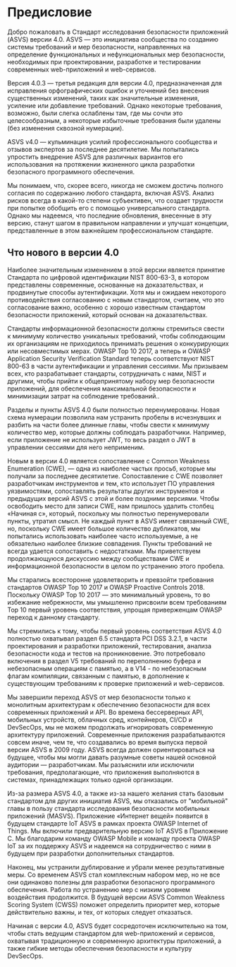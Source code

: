 # Предисловие

Добро пожаловать в Стандарт исследования безопасности приложений (ASVS) версии 4.0. ASVS — это инициатива сообщества по созданию системы требований и мер безопасности, направленных на определение функциональных и нефункциональных мер безопасности, необходимых при проектировании, разработке и тестировании современных web-приложений и web-сервисов.

Версия 4.0.3 — третья редакция для версии 4.0, предназначенная для исправления орфографических ошибок и уточнений без внесения существенных изменений, таких как значительные изменения, усиление или добавление требований. Однако некоторые требования, возможно, были слегка ослаблены там, где мы сочли это целесообразным, а некоторые избыточные требования были удалены (без изменения сквозной нумерации).

ASVS v4.0 — кульминация усилий профессионального сообщества и отзывов экспертов за последнее десятилетие. Мы попытались упростить внедрение ASVS для различных вариантов его использования на протяжении жизненного цикла разработки безопасного программного обеспечения.

Мы понимаем, что, скорее всего, никогда не сможем достичь полного согласия по содержанию любого стандарта, включая ASVS. Анализ рисков всегда в какой-то степени субъективен, что создает трудности при попытке обобщить его с помощью универсального стандарта. Однако мы надеемся, что последние обновления, внесенные в эту версию, станут шагом в правильном направлении и улучшат концепции, представленные в этом важнейшем профессиональном стандарте.

## Что нового в версии 4.0

Наиболее значительным изменением в этой версии является принятие Стандарта по цифровой идентификации NIST 800-63-3, в котором представлены современные, основанные на доказательствах, и продвинутые способы аутентификации. Хотя мы и ожидаем некоторого противодействия согласованию с новым стандартом, считаем, что это согласование важно, особенно с хорошо известным стандартом безопасности приложений, который основан на доказательствах.

Стандарты информационной безопасности должны стремиться свести к минимуму количество уникальных требований, чтобы соблюдающим их организациям не приходилось принимать решения о конкурирующих или несовместимых мерах. OWASP Top 10 2017, а теперь и OWASP Application Security Verification Standard теперь соответствуют NIST 800-63 в части аутентификации и управления сессиями. Мы призываем всех, кто разрабатывает стандарты, сотрудничать с нами, NIST и другими, чтобы прийти к общепринятому набору мер безопасности приложений, для обеспечения максимальной безопасности и минимизации затрат на соблюдение требований..

Разделы и пункты ASVS 4.0 были полностью перенумерованы. Новая схема нумерации позволила нам устранить пробелы в исчезнувших и разбить на части более длинные главы, чтобы свести к минимуму количество мер, которые должны соблюдать разработчики. Например, если приложение не использует JWT, то весь раздел о JWT в управлении сессиями для него неприменим.

Новым в версии 4.0 является сопоставление с Common Weakness Enumeration (CWE), — одна из наиболее частых просьб, которые мы получали за последнее десятилетие. Сопоставление с CWE позволяет разработчикам инструментов и тем, кто использует ПО управления уязвимостями, сопоставлять результаты других инструментов и предыдущих версий ASVS с этой и более поздними версиями. Чтобы освободить место для записи CWE, нам пришлось удалить столбец «Начиная с», который, поскольку мы полностью перенумеровали пункты, утратил смысл. Не каждый пункт в ASVS имеет связанный CWE, но, поскольку CWE имеет большое количество дубликатов, мы попытались использовать наиболее часто используемые, а не обязательно наиболее близкие совпадения. Пункты требований не всегда удается сопоставить с недостатками. Мы приветствуем продолжающуюся дискуссию между сообществами CWE и информационной безопасности в целом по устранению этого пробела.

Мы старались всесторонне удовлетворить и превзойти требования стандартов OWASP Top 10 2017 и OWASP Proactive Controls 2018. Поскольку OWASP Top 10 2017 — это минимальный уровень, то во избежание небрежности, мы умышленно присвоили всем требованиям Top 10 первый уровень соответствия, упрощая приверженцам OWASP переход к данному стандарту.

Мы стремились к тому, чтобы первый уровень соответствия ASVS 4.0 полностью охватывал раздел 6.5 стандарта PCI DSS 3.2.1, в части проектирования и разработки приложений, тестирования, анализа безопасности кода и тестов на проникновение. Это потребовало включения в раздел V5 требований по переполнению буфера и небезопасным операциям с памятью, а в V14 - по небезопасным флагам компиляции, связанным с памятью, в дополнение к существующим требованиям к проверке приложений и web-сервисов.

Мы завершили переход ASVS от мер безопасности только к монолитным архитектурам к обеспечению безопасности для всех современных приложений и API. Во времена бессерверных API, мобильных устройств, облачных сред, контейнеров, CI/CD и DevSecOps, мы не можем продолжать игнорировать современную архитектуру приложений. Современные приложения разрабатываются совсем иначе, чем те, что создавались во время выпуска первой версии ASVS в 2009 году. ASVS всегда должен ориентироваться на будущее, чтобы мы могли давать разумные советы нашей основной аудитории — разработчикам. Мы разъяснили или исключили требования, предполагающие, что приложения выполняются в системах, принадлежащих только одной организации.

Из-за размера ASVS 4.0, а также из-за нашего желания стать базовым стандартом для других инициатив ASVS, мы отказались от "мобильной" главы в пользу стандарта исследования безопасности мобильных приложений (MASVS). Приложение «Интернет вещей» появится в будущем стандарте IoT ASVS в рамках проекта OWASP Internet of Things. Мы включили предварительную версию IoT ASVS в Приложение C. Мы благодарим команду OWASP Mobile и команду проекта OWASP IoT за их поддержку ASVS и надеемся на сотрудничество с ними в будущем при разработки дополнительных стандартов.

Наконец, мы устранили дублирование и убрали менее результативные меры. Со временем ASVS стал комплексным набором мер, но не все они одинаково полезны для разработки безопасного программного обеспечения. Работа по устранению мер с низким уровнем воздействия продолжится. В будущей версии ASVS Common Weakness Scoring System (CWSS) поможет определить приоритет мер, которые действительно важны, и тех, от которых следует отказаться.

Начиная с версии 4.0, ASVS будет сосредоточен исключительно на том, чтобы стать ведущим стандартом для web-приложений и сервисов, охватывая традиционную и современную архитектуры приложений, а также гибкие методы обеспечения безопасности и культуру DevSecOps.
